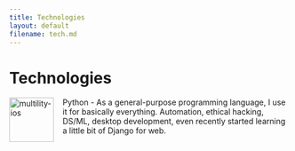 ```yaml
---
title: Technologies
layout: default
filename: tech.md
--- 
```


# Technologies

<!-- <div style="overflow:hidden;">
  <img style="margin-right:20px; display:inline-block; vertical-align:middle;" src="https://cdn.discordapp.com/attachments/342481673822404608/759281791214551050/python.png" alt="multility-ios" width="80">
  <span style="width:100%; margin-right:-100px; padding-right:100px; display:inline-block; vertical-align:middle; box-sizing:border-box; -moz-box-sizing:border-box; -webkit-box-sizing:border-box;">  Python - As a general-purpose programming language, I use it for basically everything. Automation, ethical hacking, DS/ML, desktop development, even recently started learning a little bit of Django for web. EX</span>
</div> -->

<!-- <div style="display:table;width:30px;height:160px;">
    <img style="display:table-cell;width:30px;height:60px;padding:50px" src="https://cdn.discordapp.com/attachments/342481673822404608/759281791214551050/python.png" alt="multility-ios" width="80"/>
    <div style="display:table-cell;height:30px;vertical-align:middle">
      Python - As a general-purpose programming language, I use it for basically everything. Automation, ethical hacking, DS/ML, desktop development, even recently started learning a little bit of Django for web.
    </div>
</div> -->

<div>
  <img style="float: left; margin-right:1rem;" src="https://cdn.discordapp.com/attachments/342481673822404608/759281791214551050/python.png" alt="multility-ios" width="80"/>
  <p>
    Python - As a general-purpose programming language, I use it for basically everything. Automation, ethical hacking, DS/ML, desktop development, even recently started learning a little bit of Django for web.
  </p>
</div>
